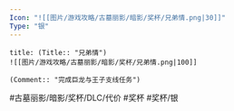 ```yaml
---
Icon: "![[图片/游戏攻略/古墓丽影/暗影/奖杯/兄弟情.png|30]]"
Type: "银"
---
```

```ad-common-silver-trophy
title: (Title:: "兄弟情")
![[图片/游戏攻略/古墓丽影/暗影/奖杯/兄弟情.png|100]]

(Comment:: "完成巨龙与王子支线任务")
```

#古墓丽影/暗影/奖杯/DLC/代价 #奖杯 #奖杯/银
